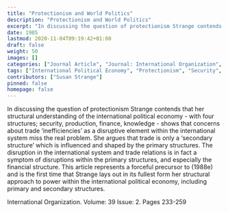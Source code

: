 ```yaml
---
title: "Protectionism and World Politics"
description: "Protectionism and World Politics"
excerpt: "In discussing the question of protectionism Strange contends that her structural understanding of the international political economy - with four structures; security, production, finance, knowledge - shows that concerns about trade ‘inefficiencies’ as a disruptive element within the international system miss the real problem. She argues that trade is only a ‘secondary structure’ which is influenced and shaped by the primary structures. The disruption in the international system and trade relations is in fact a symptom of disruptions within the primary structures, and especially the financial structure. This article represents a forceful precursor to (1988e) and is the first time that Strange lays out in its fullest form her structural approach to power within the international political economy, including primary and secondary structures."
date: 1985
lastmod: 2020-11-04T09:19:42+01:00
draft: false
weight: 50
images: []
categories: ["Journal Article", "Journal: International Organization", "Publisher: Cambridge University Press"]
tags: ["International Political Economy", "Protectionism", "Security", "Production", "Finance", "Knowledge", "Economy", "Structure"]
contributors: ["Susan Strange"]
pinned: false
homepage: false
---
```


In discussing the question of protectionism Strange contends that her structural understanding of the international political economy - with four structures; security, production, finance, knowledge - shows that concerns about trade ‘inefficiencies’ as a disruptive element within the international system miss the real problem. She argues that trade is only a ‘secondary structure’ which is influenced and shaped by the primary structures. The disruption in the international system and trade relations is in fact a symptom of disruptions within the primary structures, and especially the financial structure. This article represents a forceful precursor to (1988e) and is the first time that Strange lays out in its fullest form her structural approach to power within the international political economy, including primary and secondary structures.

International Organization. Volume: 39 Issue: 2. Pages 233-259